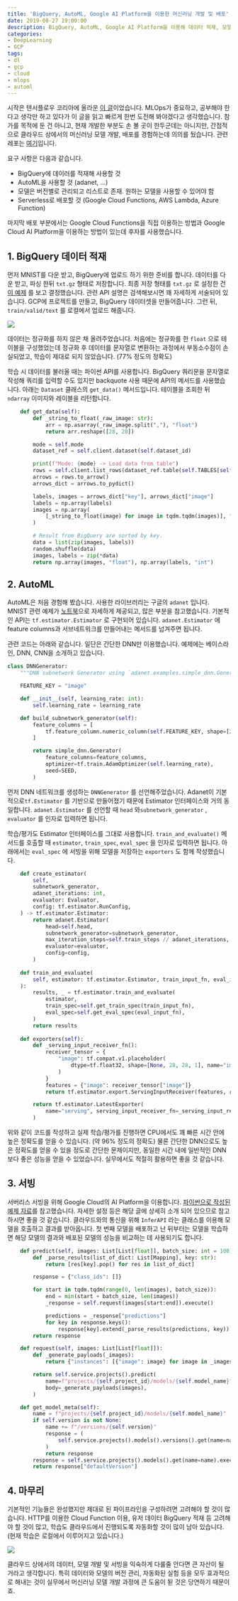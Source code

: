 ```yaml
---
title: 'BigQuery, AutoML, Google AI Platform을 이용한 머신러닝 개발 및 배포'
date: 2019-08-27 19:00:00
description: BigQuery, AutoML, Google AI Platform을 이용해 데이터 적재, 모델 개발/평가, 서비리스 배포 파이프라인을 간단하게 경험했습니다.
categories:
- DeepLearning
- GCP
tags:
- dl
- gcp
- cloud
- mlops
- automl
---
```


시작은 텐서플로우 코리아에 올라운 [이 글](https://www.facebook.com/groups/TensorFlowKR/permalink/971390023202056/)이었습니다. MLOps가 중요하고, 공부해야 한다고 생각만 하고 있다가 이 글을 읽고 빠르게 한번 도전해 봐야겠다고 생각했습니다. 참가를 목적에 둔 건 아니고, 현재 개발한 부분도 손 볼 곳이 한두군데는 아니지만, 간접적으로 클라우드 상에서의 머신러닝 모델 개발, 배포를 경험하는데 의의를 뒀습니다. 관련 레포는 [여기](https://github.com/novdov/ml-pipeline)입니다.



요구 사항은 다음과 같습니다.

- BigQuery에 데이러를 적재해 사용할 것
- AutoML을 사용할 것 (adanet, ...)
- 모델은 버전별로 관리되고 리스트로 존재. 원하는 모델을 사용할 수 있어야 함
- Serverless로 배포할 것 (Google Cloud Functions, AWS Lambda, Azure Function)



마지막 배포 부분에서는 Google Cloud Functions을 직접 이용하는 방법과 Google Cloud AI Platform을 이용하는 방법이 있는데 후자를 사용했습니다.



## 1. BigQuery 데이터 적재

먼저 MNIST를 다운 받고, BigQuery에 업로드 하기 위한 준비를 합니다. 데이터를 다운 받고, 파싱 한뒤 `txt.gz` 형태로 저장합니다. 최종 저장 형태를 `txt.gz` 로 설정한 건 [이 예제](https://cloud.google.com/tpu/docs/tutorials/mnist?hl=ko) 를 보고 결정했습니다. 관련 API 설명은 검색해보시면 꽤 자세하게 서술되어 있습니다. GCP에 프로젝트를 만들고, BigQuery 데이터셋을 만들어줍니다. 그런 뒤, `train/valid/text` 를 로컬에서 업로드 해줍니다.

![](https://drive.google.com/uc?id=1jIt2Tvije-vFPmRC28U3HYJURUwn8b8h)

데이터는 정규화를 하지 않은 채 올려주었습니다. 처음에는 정규화를 한 `float` 으로 테이블을 구성했었는데 정규화 후 데이터를 문자열로 변환하는 과정에서 부동소수점이 손실되었고, 학습이 제대로 되지 않았습니다. (77% 정도의 정확도)

학습 시 데이터를 불러올 때는 파이썬 API를 사용합니다. BigQuery 쿼리문을 문자열로 작성해 쿼리를 입력할 수도 있지만 backquote 사용 때문에 API의 메서드를 사용했습니다. 아래는 `Dataset` 클래스의 `get_data()` 메서드입니다. 테이블을 조회한 뒤 `ndarray` 이미지와 레이블을 리턴합니다.

```python
    def get_data(self):
        def _string_to_float(_raw_image: str):
            arr = np.asarray(_raw_image.split(","), "float")
            return arr.reshape([28, 28])

        mode = self.mode
        dataset_ref = self.client.dataset(self.dataset_id)

        print(f"Mode: {mode} -> Load data from table")
        rows = self.client.list_rows(dataset_ref.table(self.TABLES[self.mode]))
        arrows = rows.to_arrow()
        arrows_dict = arrows.to_pydict()

        labels, images = arrows_dict["key"], arrows_dict["image"]
        labels = np.array(labels)
        images = np.array(
            [_string_to_float(image) for image in tqdm.tqdm(images)], "float"
        )

        # Result from BigQuery are sorted by key.
        data = list(zip(images, labels))
        random.shuffle(data)
        images, labels = zip(*data)
        return np.array(images, "float"), np.array(labels, "int")
```



## 2. AutoML

AutoML은 처음 경험해 봤습니다. 사용한 라이브러리는 구글의 `adanet` 입니다. MNIST 관련 예제가 [노트북](https://colab.research.google.com/github/tensorflow/adanet/blob/master/adanet/examples/tutorials/customizing_adanet.ipynb)으로 자세하게 제공되고, 많은 부분을 참고했습니다. 기본적인 API는 `tf.estimator.Estimator` 로 구현되어 있습니다. `adanet.Estimator` 에 feature columns과 서브네트워크를 만들어내는 메서드를 넘겨주면 됩니다.

관련 코드는 아래와 같습니다. 일단은 간단한 DNN만 이용했습니다. 예제에는 베이스라인, DNN, CNN을 소개하고 있습니다.

```python
class DNNGenerator:
    """DNN subnetwork Generator using `adanet.examples.simple_dnn.Generator`"""

    FEATURE_KEY = "image"

    def __init__(self, learning_rate: int):
        self.learning_rate = learning_rate

    def build_subnetwork_generator(self):
        feature_columns = [
            tf.feature_column.numeric_column(self.FEATURE_KEY, shape=[28, 28, 1])
        ]

        return simple_dnn.Generator(
            feature_columns=feature_columns,
            optimizer=tf.train.AdamOptimizer(self.learning_rate),
            seed=SEED,
        )
```

먼저 DNN 네트워크를 생성하는 `DNNGenerator` 를 선언해주었습니다. Adanet이 기본적으로`tf.Estimator` 를 기반으로 만들어졌기 때문에 Estimator 인터페이스와 거의 동일합니다. `adanet.Estimator` 를 선언할 때 `head` 와`subnetwork_generator` , `evaluator` 를 인자로 입력하면 됩니다.   

학습/평가도 Estimator 인터페이스를 그대로 사용합니다. `train_and_evaluate()` 메서드를 호출할 때 `estimator`, `train_spec`, `eval_spec` 을 인자로 입력하면 됩니다. 아래에서는 `eval_spec` 에 서빙을 위해 모델을 저장하는 `exporters` 도 함께 작성했습니다.  

```python
    def create_estimator(
        self,
        subnetwork_generator,
        adanet_iterations: int,
        evaluator: Evaluator,
        config: tf.estimator.RunConfig,
    ) -> tf.estimator.Estimator:
        return adanet.Estimator(
            head=self.head,
            subnetwork_generator=subnetwork_generator,
            max_iteration_steps=self.train_steps // adanet_iterations,
            evaluator=evaluator,
            config=config,
        )
    
    def train_and_evaluate(
        self, estimator: tf.estimator.Estimator, train_input_fn, eval_input_fn
    ):
        results, _ = tf.estimator.train_and_evaluate(
            estimator,
            train_spec=self.get_train_spec(train_input_fn),
            eval_spec=self.get_eval_spec(eval_input_fn),
        )
        return results
     
    def exporters(self):
        def _serving_input_receiver_fn():
            receiver_tensor = {
                "image": tf.compat.v1.placeholder(
                    dtype=tf.float32, shape=[None, 28, 28, 1], name="image"
                )
            }
            features = {"image": receiver_tensor["image"]}
            return tf.estimator.export.ServingInputReceiver(features, receiver_tensor)

        return tf.estimator.LatestExporter(
            name="serving", serving_input_receiver_fn=_serving_input_receiver_fn
        )
```

위와 같이 코드를 작성하고 실제 학습/평가를 진행하면 CPU에서도 꽤 빠른 시간 안에 높은 정확도를 얻을 수 있습니다. (약 96% 정도의 정확도) 물론 간단한 DNN으로도 높은 정확도를 얻을 수 있을 정도로 간단한 문제이지만, 동일한 시간 내에 일반적인 DNN보다 좋은 성능을 얻을 수 있었습니다. 실무에서도 적절히 활용하면 좋을 것 같습니다.



## 3. 서빙

서버리스 서빙을 위해 Google Cloud의 AI Platform을 이용합니다. [파이썬으로 작성된 예제 자료](https://cloud.google.com/blog/products/ai-machine-learning/empower-your-ai-platform-trained-serverless-endpoints-with-machine-learning-on-google-cloud-functions)를 참고했습니다. 자세한 설정 등은 해당 글에 상세히 소개 되어 있으므로 참고하시면 좋을 것 같습니다. 클라우드와의 통신을 위해 `InferAPI` 라는 클래스를 이용해 모델을 호출하고 결과를 받아옵니다. 첫 번째 모델을 배포하고 난 뒤부터는 모델을 학습하면 해당 모델의 결과와 배포된 모델의 성능을 비교하는 데 사용되기도 합니다.

```python
    def predict(self, images: List[List[float]], batch_size: int = 100) -> Mapping:
        def _parse_results(list_of_dict: List[Mapping], key: str):
            return [res[key].pop() for res in list_of_dict]

        response = {"class_ids": []}

        for start in tqdm.tqdm(range(0, len(images), batch_size)):
            end = min(start + batch_size, len(images))
            _response = self.request(images[start:end]).execute()

            predictions = _response["predictions"]
            for key in response.keys():
                response[key].extend(_parse_results(predictions, key))
        return response

    def request(self, images: List[List[float]]):
        def _generate_payloads(_images):
            return {"instances": [{"image": image} for image in _images]}

        return self.service.projects().predict(
            name=f"projects/{self.project_id}/models/{self.model_name}",
            body=_generate_payloads(images),
        )

    def get_model_meta(self):
        name = f"projects/{self.project_id}/models/{self.model_name}"
        if self.version is not None:
            name += f"/versions/{self.version}"
            response = (
                self.service.projects().models().versions().get(name=name).execute()
            )
            return response
        response = self.service.projects().models().get(name=name).execute()
        return response["defaultVersion"]
```



## 4. 마무리

기본적인 기능들은 완성했지만 제대로 된 파이프라인을 구성하려면 고려해야 할 것이 많습니다. HTTP를 이용한 Cloud Function 이용, 유저 데이터 BigQuery 적재 등 고려해야 할 것이 많고, 학습도 클라우드에서 진행되도록 자동화할 것이 많이 남아 있습니다. (현재 학습은 로컬에서 이루어지고 있습니다.)

![](https://drive.google.com/uc?id=1TdrVYrTUA3_gkxMAc9RxjwbtbGf8Lh29)

클라우드 상에서의 데이터, 모델 개발 및 서빙을 익숙하게 다룰줄 안다면 큰 자산이 될 거라고 생각합니다. 특히 데이터와 모델의 버전 관리, 자동화된 실험 등을 모두 효과적으로 해내는 것이 실무에서 머신러닝 모델 개발 과정에 큰 도움이 됟 것은 당연하기 때문이죠.

